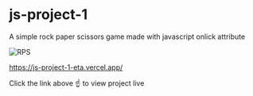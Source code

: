 # js-project-1
A simple rock paper scissors game made with javascript onlick attribute


![RPS](https://i.giphy.com/media/v1.Y2lkPTc5MGI3NjExeW44a3NqM2NuZjhmaHd3ajBvOHl5dWo2YnZsdzFlODUwdTF1eHc2aiZlcD12MV9pbnRlcm5hbF9naWZfYnlfaWQmY3Q9Zw/HkZqWTk5m4KPtz1V5m/giphy.gif)

https://js-project-1-eta.vercel.app/

Click the link above ☝️ to view project live
